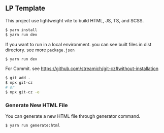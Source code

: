 ## LP Template

This project use lightweight vite to build HTML, JS, TS, and SCSS.

```sh
$ yarn install
$ yarn run dev
```

If you want to run in a local environment. you can see built files in dist directory.
see more `package.json`

```sh
$ yarn run dev
```

For Commit. see https://github.com/streamich/git-cz#without-installation

```sh
$ git add .
$ npx git-cz
# or
$ npx git-cz -e
```

### Generate New HTML File

You can generate a new HTML file through generator command.

```sh
$ yarn run generate:html
```
